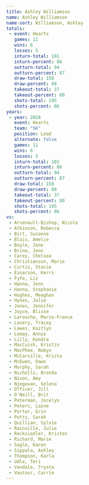 ```yaml
---
title: Ashley Williamson
name: Ashley Williamson
name-sort: Williamson, Ashley
totals:
 - event: Hearts
   games: 11
   wins: 6
   losses: 5
   inturn-total: 101
   inturn-percent: 86
   outturn-total: 94
   outturn-percent: 87
   draw-total: 158
   draw-percent: 88
   takeout-total: 37
   takeout-percent: 80
   shots-total: 195
   shots-percent: 86
years:
 - year: 2016
   event: Hearts
   team: "SK"
   position: Lead
   alternate: false
   games: 11
   wins: 6
   losses: 5
   inturn-total: 101
   inturn-percent: 86
   outturn-total: 94
   outturn-percent: 87
   draw-total: 158
   draw-percent: 88
   takeout-total: 37
   takeout-percent: 80
   shots-total: 195
   shots-percent: 86
vs:
 - Arsenault-Bishop, Nicole
 - Atkinson, Rebecca
 - Birt, Suzanne
 - Blais, Amelie
 - Boyle, Jane
 - Brine, Jenn
 - Carey, Chelsea
 - Christianson, Marie
 - Curtis, Stacie
 - Einarson, Kerri
 - Fyfe, Liz
 - Hanna, Jenn
 - Hanna, Stephanie
 - Hughes, Meaghan
 - Hynes, Julie
 - Jones, Jennifer
 - Joyce, Blisse
 - Larouche, Marie-France
 - Lavery, Tracey
 - Lawes, Kaitlyn
 - Lemay, Annie
 - Lilly, Kendra
 - MacCuish, Kristin
 - MacPhee, Robyn
 - McCarville, Krista
 - McEwen, Dawn
 - Murphy, Sarah
 - Nicholls, Brenda
 - Nixon, Amy
 - Njegovan, Selena
 - Officer, Jill
 - O'Neill, Brit
 - Peterman, Jocelyn
 - Peters, Laine
 - Porter, Erin
 - Potts, Sarah
 - Quillian, Sylvie
 - Rainville, Julie
 - Recksiedler, Kristen
 - Richard, Marie
 - Sagle, Karen
 - Sippala, Ashley
 - Thompson, Karla
 - Udle, Teri
 - Vandale, Trysta
 - Vautour, Carrie
---
```

